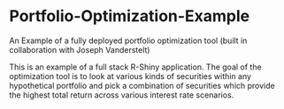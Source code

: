 # Portfolio-Optimization-Example
An Example of a fully deployed portfolio optimization tool (built in collaboration with Joseph Vanderstelt) 

This is an example of a full stack R-Shiny application. The goal of the optimization tool is to look at various kinds of securities within any hypothetical portfolio 
and pick a combination of securities which provide the highest total return across various interest rate scenarios.
